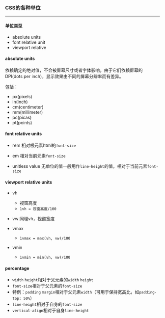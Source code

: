 ### CSS的各种单位

---

#### 单位类型
- absolute units
- font relative unit
- viewport relative  

#### absolute units
依赖确定的绝对值，不会被屏幕尺寸或者字体影响。由于它们依赖屏幕的DPI(dots per inch)，显示效果由不同的屏幕分辨率而有差异。

包括：

- px(pixels)
- in(inch)
- cm(centimeter)
- mm(millimeter)
- pc(picas)
- pt(points)

#### font relative units
- rem
  相对根元素html的`font-size`

- em
  相对当前元素`font-size`

- unitless value
  无单位的值一般用作`line-height`的值，相对于当前元素`font-size`

#### viewport relative units
- vh
  - 视窗高度
  - `1vh = 视窗高度/100`

- vw
  同理vh，视窗宽度

- vmax
  - `1vmax = max(vh, vw)/100`

- vmin
  - `1vmin = min(vh, vw)/100`

#### percentage
- `width` `height`相对于父元素的`width` `height`
- `font-size`相对于父元素的`font-size`
- 特例：`padding` `margin`相对于父元素`width`（可用于保持宽高比，如`padding-top: 50%`）
- `line-height`相对于自身的`font-size`
- `vertical-align`相对于自身`line-height`



